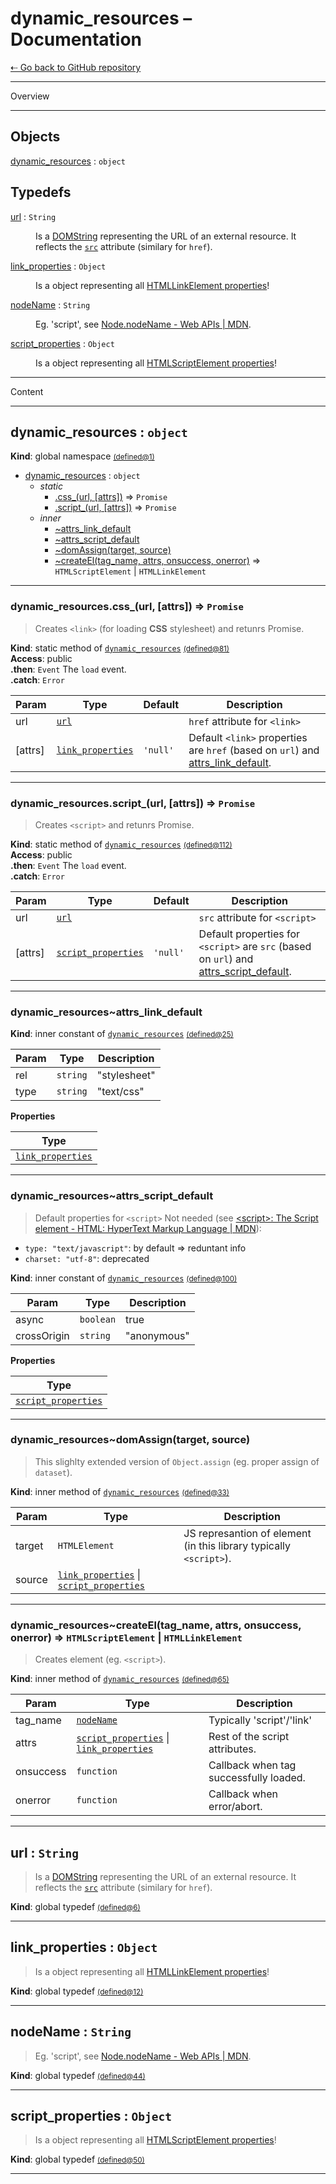 # dynamic_resources – Documentation
[⇠ Go back to GitHub repository](https://github.com/jaandrle/dynamic_resources#readme)
<hr>
<p>Overview</p>
<hr>

## Objects

<dl>
<dt><a href="#dynamic_resources">dynamic_resources</a> : <code>object</code></dt>
<dd></dd>
</dl>

## Typedefs

<dl>
<dt><a href="#url">url</a> : <code>String</code></dt>
<dd><p>Is a <a href="https://developer.mozilla.org/en-US/docs/Web/API/DOMString">DOMString</a> representing the URL of an external resource.
It reflects the <a href="https://developer.mozilla.org/en-US/docs/Web/HTML/Element/script#attr-src"><code>src</code></a> attribute (similary for <code>href</code>).</p>
</dd>
<dt><a href="#link_properties">link_properties</a> : <code>Object</code></dt>
<dd><p>Is a object representing all <a href="https://developer.mozilla.org/en-US/docs/Web/API/HTMLLinkElement#Properties">HTMLLinkElement properties</a>!</p>
</dd>
<dt><a href="#nodeName">nodeName</a> : <code>String</code></dt>
<dd><p>Eg. &#39;script&#39;, see <a href="https://developer.mozilla.org/en-US/docs/Web/API/Node/nodeName">Node.nodeName - Web APIs | MDN</a>.</p>
</dd>
<dt><a href="#script_properties">script_properties</a> : <code>Object</code></dt>
<dd><p>Is a object representing all <a href="https://developer.mozilla.org/en-US/docs/Web/API/HTMLScriptElement#Properties">HTMLScriptElement properties</a>!</p>
</dd>
</dl>

<hr>
<p>Content</p>
<hr>

<a name="dynamic_resources"></a>

## dynamic\_resources : <code>object</code>
**Kind**: global namespace <a name="dynamic_resources" href="https://github.com/jaandrle/dynamic_resources/blob/master/bin/dynamic_resources-namespace.js#L1" title="dynamic_resources-namespace.js:1"><small>(defined@1)</small></a>  

* [dynamic_resources](#dynamic_resources) : <code>object</code>
    * _static_
        * [.css_(url, [attrs])](#dynamic_resources.css_) ⇒ <code>Promise</code>
        * [.script_(url, [attrs])](#dynamic_resources.script_) ⇒ <code>Promise</code>
    * _inner_
        * [~attrs_link_default](#dynamic_resources..attrs_link_default)
        * [~attrs_script_default](#dynamic_resources..attrs_script_default)
        * [~domAssign(target, source)](#dynamic_resources..domAssign)
        * [~createEl(tag_name, attrs, onsuccess, onerror)](#dynamic_resources..createEl) ⇒ <code>HTMLScriptElement</code> \| <code>HTMLLinkElement</code>


* * *

<a name="dynamic_resources.css_"></a>

### dynamic_resources.css\_(url, [attrs]) ⇒ <code>Promise</code>
>Creates `<link>` (for loading **CSS** stylesheet) and retunrs Promise.

**Kind**: static method of [<code>dynamic\_resources</code>](#dynamic_resources) <a name="dynamic_resources.css_" href="https://github.com/jaandrle/dynamic_resources/blob/master/bin/dynamic_resources-namespace.js#L81" title="dynamic_resources-namespace.js:81"><small>(defined@81)</small></a>  
**Access**: public  
**.then**: <code>Event</code> The `load` event.  
**.catch**: <code>Error</code>  

| Param | Type | Default | Description |
| --- | --- | --- | --- |
| url | [<code>url</code>](#url) |  | `href` attribute for `<link>` |
| [attrs] | [<code>link\_properties</code>](#link_properties) | <code>&#x27;null&#x27;</code> | Default `<link>` properties are `href` (based on `url`) and [attrs_link_default](#dynamic_resources..attrs_link_default). |


* * *

<a name="dynamic_resources.script_"></a>

### dynamic_resources.script\_(url, [attrs]) ⇒ <code>Promise</code>
>Creates `<script>` and retunrs Promise.

**Kind**: static method of [<code>dynamic\_resources</code>](#dynamic_resources) <a name="dynamic_resources.script_" href="https://github.com/jaandrle/dynamic_resources/blob/master/bin/dynamic_resources-namespace.js#L112" title="dynamic_resources-namespace.js:112"><small>(defined@112)</small></a>  
**Access**: public  
**.then**: <code>Event</code> The `load` event.  
**.catch**: <code>Error</code>  

| Param | Type | Default | Description |
| --- | --- | --- | --- |
| url | [<code>url</code>](#url) |  | `src` attribute for `<script>` |
| [attrs] | [<code>script\_properties</code>](#script_properties) | <code>&#x27;null&#x27;</code> | Default properties for `<script>` are `src` (based on `url`) and [attrs_script_default](#dynamic_resources..attrs_script_default). |


* * *

<a name="dynamic_resources..attrs_link_default"></a>

### dynamic_resources~attrs\_link\_default
**Kind**: inner constant of [<code>dynamic\_resources</code>](#dynamic_resources) <a name="dynamic_resources..attrs_link_default" href="https://github.com/jaandrle/dynamic_resources/blob/master/bin/dynamic_resources-namespace.js#L25" title="dynamic_resources-namespace.js:25"><small>(defined@25)</small></a>  

| Param | Type | Description |
| --- | --- | --- |
| rel | <code>string</code> | "stylesheet" |
| type | <code>string</code> | "text/css" |

**Properties**

| Type |
| --- |
| [<code>link\_properties</code>](#link_properties) | 


* * *

<a name="dynamic_resources..attrs_script_default"></a>

### dynamic_resources~attrs\_script\_default
>Default properties for `<script>`
Not needed (see [\<script\>: The Script element - HTML: HyperText Markup Language | MDN](https://developer.mozilla.org/en-US/docs/Web/HTML/Element/script)):
- `type: "text/javascript"`: by default => reduntant info
- `charset: "utf-8"`: deprecated

**Kind**: inner constant of [<code>dynamic\_resources</code>](#dynamic_resources) <a name="dynamic_resources..attrs_script_default" href="https://github.com/jaandrle/dynamic_resources/blob/master/bin/dynamic_resources-namespace.js#L100" title="dynamic_resources-namespace.js:100"><small>(defined@100)</small></a>  

| Param | Type | Description |
| --- | --- | --- |
| async | <code>boolean</code> | true |
| crossOrigin | <code>string</code> | "anonymous" |

**Properties**

| Type |
| --- |
| [<code>script\_properties</code>](#script_properties) | 


* * *

<a name="dynamic_resources..domAssign"></a>

### dynamic_resources~domAssign(target, source)
>This slighlty extended version of `Object.assign` (eg. proper assign of `dataset`).

**Kind**: inner method of [<code>dynamic\_resources</code>](#dynamic_resources) <a name="dynamic_resources..domAssign" href="https://github.com/jaandrle/dynamic_resources/blob/master/bin/dynamic_resources-namespace.js#L33" title="dynamic_resources-namespace.js:33"><small>(defined@33)</small></a>  

| Param | Type | Description |
| --- | --- | --- |
| target | <code>HTMLElement</code> | JS represantion of element (in this library typically `<script>`). |
| source | [<code>link\_properties</code>](#link_properties) \| [<code>script\_properties</code>](#script_properties) |  |


* * *

<a name="dynamic_resources..createEl"></a>

### dynamic_resources~createEl(tag_name, attrs, onsuccess, onerror) ⇒ <code>HTMLScriptElement</code> \| <code>HTMLLinkElement</code>
>Creates element (eg. `<script>`).

**Kind**: inner method of [<code>dynamic\_resources</code>](#dynamic_resources) <a name="dynamic_resources..createEl" href="https://github.com/jaandrle/dynamic_resources/blob/master/bin/dynamic_resources-namespace.js#L65" title="dynamic_resources-namespace.js:65"><small>(defined@65)</small></a>  

| Param | Type | Description |
| --- | --- | --- |
| tag_name | [<code>nodeName</code>](#nodeName) | Typically 'script'/'link' |
| attrs | [<code>script\_properties</code>](#script_properties) \| [<code>link\_properties</code>](#link_properties) | Rest of the script attributes. |
| onsuccess | <code>function</code> | Callback when tag successfully loaded. |
| onerror | <code>function</code> | Callback when error/abort. |


* * *

<a name="url"></a>

## url : <code>String</code>
>Is a [DOMString](https://developer.mozilla.org/en-US/docs/Web/API/DOMString) representing the URL of an external resource.
It reflects the [`src`](https://developer.mozilla.org/en-US/docs/Web/HTML/Element/script#attr-src) attribute (similary for `href`).

**Kind**: global typedef <a name="url" href="https://github.com/jaandrle/dynamic_resources/blob/master/bin/dynamic_resources-namespace.js#L6" title="dynamic_resources-namespace.js:6"><small>(defined@6)</small></a>  

* * *

<a name="link_properties"></a>

## link\_properties : <code>Object</code>
>Is a object representing all [HTMLLinkElement properties](https://developer.mozilla.org/en-US/docs/Web/API/HTMLLinkElement#Properties)!

**Kind**: global typedef <a name="link_properties" href="https://github.com/jaandrle/dynamic_resources/blob/master/bin/dynamic_resources-namespace.js#L12" title="dynamic_resources-namespace.js:12"><small>(defined@12)</small></a>  

* * *

<a name="nodeName"></a>

## nodeName : <code>String</code>
>Eg. 'script', see [Node.nodeName - Web APIs | MDN](https://developer.mozilla.org/en-US/docs/Web/API/Node/nodeName).

**Kind**: global typedef <a name="nodeName" href="https://github.com/jaandrle/dynamic_resources/blob/master/bin/dynamic_resources-namespace.js#L44" title="dynamic_resources-namespace.js:44"><small>(defined@44)</small></a>  

* * *

<a name="script_properties"></a>

## script\_properties : <code>Object</code>
>Is a object representing all [HTMLScriptElement properties](https://developer.mozilla.org/en-US/docs/Web/API/HTMLScriptElement#Properties)!

**Kind**: global typedef <a name="script_properties" href="https://github.com/jaandrle/dynamic_resources/blob/master/bin/dynamic_resources-namespace.js#L50" title="dynamic_resources-namespace.js:50"><small>(defined@50)</small></a>  

* * *

